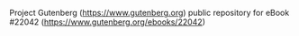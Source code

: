 Project Gutenberg (https://www.gutenberg.org) public repository for eBook #22042 (https://www.gutenberg.org/ebooks/22042)
